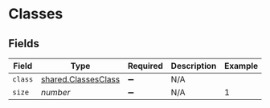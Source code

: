 # Classes


## Fields

| Field                                                      | Type                                                       | Required                                                   | Description                                                | Example                                                    |
| ---------------------------------------------------------- | ---------------------------------------------------------- | ---------------------------------------------------------- | ---------------------------------------------------------- | ---------------------------------------------------------- |
| `class`                                                    | [shared.ClassesClass](../../models/shared/classesclass.md) | :heavy_minus_sign:                                         | N/A                                                        |                                                            |
| `size`                                                     | *number*                                                   | :heavy_minus_sign:                                         | N/A                                                        | 1                                                          |